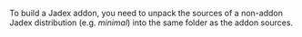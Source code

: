 To build a Jadex addon, you need to unpack the sources of a non-addon Jadex distribution (e.g. *minimal*) into the same folder as the addon sources.